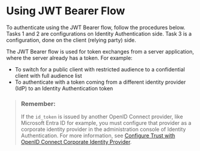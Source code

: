 <!-- loio2862baff60f944878f73897d3aabcc14 -->

# Using JWT Bearer Flow

To authenticate using the JWT Bearer flow, follow the procedures below. Tasks 1 and 2 are configurations on Identity Authentication side. Task 3 is a configuration, done on the client \(relying party\) side.

The JWT Bearer flow is used for token exchanges from a server application, where the server already has a token. For example:

-   To switch for a public client with restricted audience to a confidential client with full audience list
-   To authenticate with a token coming from a different identity provider \(IdP\) to an Identity Authentication token

> ### Remember:  
> If the `id_token` is issued by another OpenID Connect provider, like Microsoft Entra ID for example, you must configure that provider as a corporate identity provider in the administration console of Identity Authentication. For more information, see [Configure Trust with OpenID Connect Corporate Identity Provider](configure-trust-with-openid-connect-corporate-identity-provider-8ff83a1.md).

